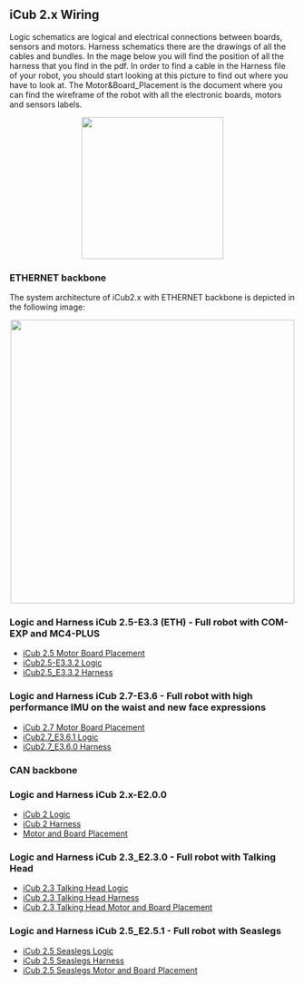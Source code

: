 ## iCub 2.x Wiring 


Logic schematics are logical and electrical connections between boards, sensors and motors. 
Harness schematics there are the drawings of all the cables and bundles. 
In the mage below you will find the position of all the harness that you find in the pdf. 
In order to find a cable in the Harness file of your robot, you should start looking at this picture to find out where you have to look at. 
The Motor&Board_Placement is the document where you can find the wireframe of the robot with all the electronic boards, motors and sensors labels.

<center> <img src ="../img/Harness_position.png" width=250>
         
</center>

### **ETHERNET backbone**

The system architecture of iCub2.x with ETHERNET backbone is depicted in the following image:

<center> <img src ="../img/Architecture_iCub2.5-E3.2.png" width=500>
         
</center>

### Logic and Harness iCub 2.5-E3.3 (ETH) - Full robot with **COM-EXP** and **MC4-PLUS**
 
- [iCub 2.5 Motor Board Placement](https://github.com/icub-tech-iit/electronics-public/blob/master/projects/robots/iCub2.5/iCub%20wiring%20Rev3.3%20COM-EXP%20and%20MC4-PLUS%20and%20BatteryPack/pdf/Motor%20and%20board%20placement_iCub2.5.pdf) 
- [iCub2.5-E3.3.2 Logic](https://github.com/icub-tech-iit/electronics-public/blob/master/projects/robots/iCub2.5/iCub%20wiring%20Rev3.3%20COM-EXP%20and%20MC4-PLUS%20and%20BatteryPack/pdf/iCub2.5-E3.3.2_5672_Logic.pdf)
- [iCub2.5_E3.3.2 Harness](https://github.com/icub-tech-iit/electronics-public/blob/master/projects/robots/iCub2.5/iCub%20wiring%20Rev3.3%20COM-EXP%20and%20MC4-PLUS%20and%20BatteryPack/pdf/iCub2.5_E3.3.2_6070_Harness.pdf) 
        
### Logic and Harness iCub 2.7-E3.6 - Full robot with high performance IMU on the waist and new face expressions

- [iCub 2.7 Motor Board Placement](https://github.com/icub-tech-iit/electronics-public/blob/master/projects/robots/iCub2.5/iCub%20wiring%20Rev3.3%20COM-EXP%20and%20MC4-PLUS%20and%20BatteryPack/pdf/Motor%20and%20board%20placement_iCub2.5.pdf) 
- [iCub2.7_E3.6.1 Logic](https://github.com/icub-tech-iit/electronics-public/blob/master/projects/robots/iCub2.7/pdf/iCub2.7_E3.6.1_14838_Logic.pdf)
- [iCub2.7_E3.6.0 Harness](https://github.com/icub-tech-iit/electronics-public/blob/master/projects/robots/iCub2.7/pdf/iCub2.7_E3.6.0_14839_Harness.pdf)


### **CAN backbone**


### Logic and Harness iCub 2.x-E2.0.0 
- [iCub 2 Logic](https://github.com/icub-tech-iit/electronics-public/blob/master/projects/robots/iCub2/iCub%202.0.0/pdf/iCub%202_2.0.0_XXXX_Logic.pdf)
- [iCub 2 Harness](https://github.com/icub-tech-iit/electronics-public/blob/master/projects/robots/iCub2/iCub%202.0.0/pdf/iCub%202_2.0.0_XXXX_Harness.pdf)
- [Motor and Board Placement](https://svn.robotology.eu/repos/iCubHardware-pub/trunk/electronics/public/ICUB2_LOGIC_HARNESS/iCub%202.0.0/pdf/Motor&Board%20Placement.pdf)
### Logic and Harness iCub 2.3_E2.3.0 - Full robot with Talking Head
- [iCub 2.3 Talking Head Logic](https://github.com/icub-tech-iit/electronics-public/blob/master/projects/robots/iCub2/iCub%202.3.0%20TalkingHead/pdf/iCub%202_2.3.0_XXXX_Logic.pdf)
- [iCub 2.3 Talking Head Harness](https://github.com/icub-tech-iit/electronics-public/blob/master/projects/robots/iCub2/iCub%202.3.0%20TalkingHead/pdf/iCub%202_2.3.0_XXXX_Harness.pdf)
- [iCub 2.3 Talking Head Motor and Board Placement](https://github.com/icub-tech-iit/electronics-public/blob/master/projects/robots/iCub2/iCub%202.3.0%20TalkingHead/pdf/Motor%26Board%20Placement%20Talking%20H.pdf)
### Logic and Harness iCub 2.5_E2.5.1 - Full robot with Seaslegs
- [iCub 2.5 Seaslegs Logic](https://github.com/icub-tech-iit/electronics-public/blob/master/projects/robots/iCub2/iCub%202.5.1%20SeasLegs/pdf/iCub2_5_1_5672_B_Logic.pdf)
- [iCub 2.5 Seaslegs Harness](https://github.com/icub-tech-iit/electronics-public/blob/master/projects/robots/iCub2/iCub%202.5.1%20SeasLegs/pdf/iCub2_5_1_6070_A_Harness.pdf)
- [iCub 2.5 Seaslegs Motor and Board Placement](https://github.com/icub-tech-iit/electronics-public/blob/master/projects/robots/iCub2/iCub%202.5.1%20SeasLegs/pdf/Motor%26Board%20Placement.pdf)


